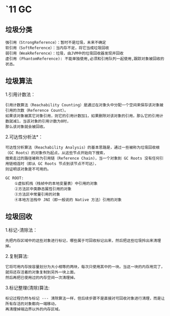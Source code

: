 `11 GC
===

垃圾分类
---

    强引用（StrongReference）：暂时不是垃圾，未来不确定
    软引用（SoftReference）：当内存不足，将它当成垃圾回收
    弱引用（WeakReference）：垃圾，由JVM中的垃圾回收器发现并回收
    虚引用 (PhantomReference): 不能单独使用,必须和引用队列一起使用,跟踪对象被回收的状态。
    
垃圾算法
---
 1.引用计数法：
    
    引用计数算法（Reachability Counting）是通过在对象头中分配一个空间来保存该对象被引用的次数（Reference Count）。
    如果该对象被其它对象引用，则它的引用计数加1，如果删除对该对象的引用，那么它的引用计数就减1，当该对象的引用计数为0时，
    那么该对象就会被回收。
    
 2.可达性分析法*：
 
    可达性分析算法（Reachability Analysis）的基本思路是，通过一些被称为垃圾回收根（GC Roots）的对象作为起点，从这些节点开始向下搜索，
    搜索走过的路径被称为引用链（Reference Chain)，当一个对象到 GC Roots 没有任何引用链相连时（即从 GC Roots 节点到该节点不可达），
    则证明该对象是不可用的。
    
    GC ROOT:
        ①虚拟机栈（栈帧中的本地变量表）中引用的对象
        ②方法区中类静态属性引用的对象
        ③方法区中常量引用的对象
        ④本地方法栈中 JNI（即一般说的 Native 方法）引用的对象
        
垃圾回收
---

1.标记-清除法：

    先把内存区域中的这些对象进行标记，哪些属于可回收标记出来，然后把这些垃圾拎出来清理掉。
   
2.复制算法:

    它将可用内存按容量划分为大小相等的两块，每次只使用其中的一块。当这一块的内存用完了，就将还存活着的对象复制到另外一块上面，
    然后再把已使用过的内存空间一次清理掉。
    
3.标记整理(清除)算法:

    标记过程仍然与标记 --- 清除算法一样，但后续步骤不是直接对可回收对象进行清理，而是让所有存活的对象都向一端移动，
    再清理掉端边界以外的内存区域。